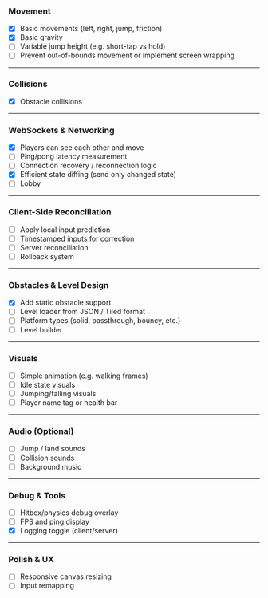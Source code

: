 ### Movement
- [x] Basic movements (left, right, jump, friction)
- [x] Basic gravity
- [ ] Variable jump height (e.g. short-tap vs hold)
- [ ] Prevent out-of-bounds movement or implement screen wrapping

---

### Collisions
- [x] Obstacle collisions

---

### WebSockets & Networking
- [x] Players can see each other and move
- [ ] Ping/pong latency measurement
- [ ] Connection recovery / reconnection logic
- [x] Efficient state diffing (send only changed state)
- [ ] Lobby

---

### Client-Side Reconciliation
- [ ] Apply local input prediction
- [ ] Timestamped inputs for correction
- [ ] Server reconciliation 
- [ ] Rollback system

---

### Obstacles & Level Design
- [x] Add static obstacle support
- [ ] Level loader from JSON / Tiled format
- [ ] Platform types (solid, passthrough, bouncy, etc.)
- [ ] Level builder

---

### Visuals
- [ ] Simple animation (e.g. walking frames)
- [ ] Idle state visuals
- [ ] Jumping/falling visuals
- [ ] Player name tag or health bar

---

### Audio (Optional)
- [ ] Jump / land sounds
- [ ] Collision sounds
- [ ] Background music

---

### Debug & Tools
- [ ] Hitbox/physics debug overlay
- [ ] FPS and ping display
- [x] Logging toggle (client/server)

---

### Polish & UX
- [ ] Responsive canvas resizing
- [ ] Input remapping
